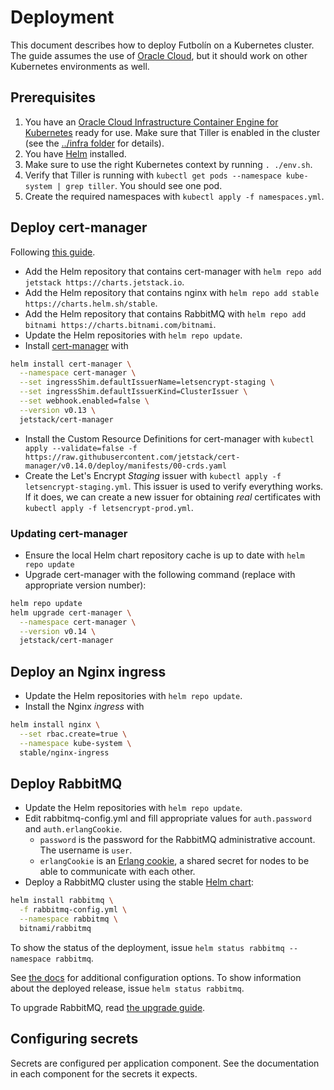# Deployment
This document describes how to deploy Futbolín on a Kubernetes cluster.
The guide assumes the use of [Oracle Cloud](https://www.oracle.com/cloud/), but it should work on other Kubernetes environments as well.

## Prerequisites
1. You have an [Oracle Cloud Infrastructure Container Engine for Kubernetes](https://docs.cloud.oracle.com/en-us/iaas/Content/ContEng/Concepts/contengoverview.htm) ready for use.
Make sure that Tiller is enabled in the cluster (see the [../infra folder](../infra) for details).
1. You have [Helm](https://docs.helm.sh/using_helm/#installing-helm) installed.
1. Make sure to use the right Kubernetes context by running `. ./env.sh`.
1. Verify that Tiller is running with `kubectl get pods --namespace kube-system | grep tiller`.
You should see one pod.
1. Create the required namespaces with `kubectl apply -f namespaces.yml`.

## Deploy cert-manager
Following [this guide](https://medium.com/oracledevs/secure-your-kubernetes-services-using-cert-manager-nginx-ingress-and-lets-encrypt-888c8b996260).

* Add the Helm repository that contains cert-manager with `helm repo add jetstack https://charts.jetstack.io`.
* Add the Helm repository that contains nginx with `helm repo add stable https://charts.helm.sh/stable`.
* Add the Helm repository that contains RabbitMQ with `helm repo add bitnami https://charts.bitnami.com/bitnami`.
* Update the Helm repositories with `helm repo update`.
* Install [cert-manager](https://cert-manager.readthedocs.io/en/latest/index.html) with
```sh
helm install cert-manager \
  --namespace cert-manager \
  --set ingressShim.defaultIssuerName=letsencrypt-staging \
  --set ingressShim.defaultIssuerKind=ClusterIssuer \
  --set webhook.enabled=false \
  --version v0.13 \
  jetstack/cert-manager
```
* Install the Custom Resource Definitions for cert-manager with `kubectl apply --validate=false -f https://raw.githubusercontent.com/jetstack/cert-manager/v0.14.0/deploy/manifests/00-crds.yaml`
* Create the Let's Encrypt _Staging_ issuer with `kubectl apply -f letsencrypt-staging.yml`.
This issuer is used to verify everything works.
If it does, we can create a new issuer for obtaining _real_ certificates with `kubectl apply -f letsencrypt-prod.yml`.

### Updating cert-manager
* Ensure the local Helm chart repository cache is up to date with `helm repo update`
* Upgrade cert-manager with the following command (replace with appropriate version number):
```sh
helm repo update
helm upgrade cert-manager \
  --namespace cert-manager \
  --version v0.14 \
  jetstack/cert-manager
```

## Deploy an Nginx ingress
* Update the Helm repositories with `helm repo update`.
* Install the Nginx _ingress_ with
```sh
helm install nginx \
  --set rbac.create=true \
  --namespace kube-system \
  stable/nginx-ingress
```

## Deploy RabbitMQ
* Update the Helm repositories with `helm repo update`.
* Edit rabbitmq-config.yml and fill appropriate values for `auth.password` and `auth.erlangCookie`.
  * `password` is the password for the RabbitMQ administrative account. The username is `user`.
  * `erlangCookie` is an [Erlang cookie](https://www.rabbitmq.com/clustering.html#erlang-cookie), a shared secret for nodes to be able to communicate with each other. 
* Deploy a RabbitMQ cluster using the stable [Helm chart](https://github.com/helm/charts/tree/master/stable/rabbitmq-ha):
```sh
helm install rabbitmq \
  -f rabbitmq-config.yml \
  --namespace rabbitmq \
  bitnami/rabbitmq
```

To show the status of the deployment, issue `helm status rabbitmq --namespace rabbitmq`.

See [the docs](https://github.com/helm/charts/tree/master/stable/rabbitmq-ha) for additional configuration options.
To show information about the deployed release, issue `helm status rabbitmq`.

To upgrade RabbitMQ, read [the upgrade guide](https://github.com/helm/charts/tree/master/stable/rabbitmq-ha#upgrading-the-chart).

## Configuring secrets
Secrets are configured per application component.
See the documentation in each component for the secrets it expects.